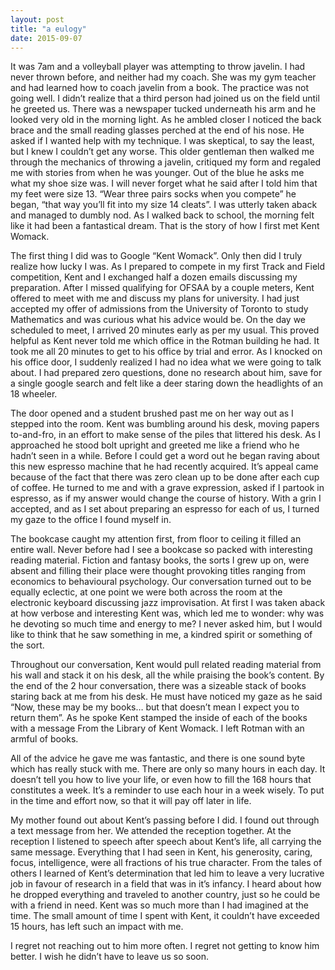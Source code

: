 ```yaml
---
layout: post
title: "a eulogy"
date: 2015-09-07
---
```


It was 7am and a volleyball player was attempting to throw javelin. I had never thrown before, and neither had my coach. She was my gym teacher and had learned how to coach javelin from a book. The practice was not going well. I didn’t realize that a third person had joined us on the field until he greeted us. There was a newspaper tucked underneath his arm and he looked very old in the morning light. As he ambled closer I noticed the back brace and the small reading glasses perched at the end of his nose. He asked if I wanted help with my technique. I was skeptical, to say the least, but I knew I couldn’t get any worse. This older gentleman then walked me through the mechanics of throwing a javelin, critiqued my form and regaled me with stories from when he was younger. Out of the blue he asks me what my shoe size was. I will never forget what he said after I told him that my feet were size 13. “Wear three pairs socks when you compete” he began, “that way you’ll fit into my size 14 cleats”. I was utterly taken aback and managed to dumbly nod. As I walked back to school, the morning felt like it had been a fantastical dream. That is the story of how I first met Kent Womack.

The first thing I did was to Google “Kent Womack”. Only then did I truly realize how lucky I was. As I prepared to compete in my first Track and Field competition, Kent and I exchanged half a dozen emails discussing my preparation. After I missed qualifying for OFSAA by a couple meters, Kent offered to meet with me and discuss my plans for university. I had just accepted my offer of admissions from the University of Toronto to study Mathematics and was curious what his advice would be. On the day we scheduled to meet, I arrived 20 minutes early as per my usual. This proved helpful as Kent never told me which office in the Rotman building he had. It took me all 20 minutes to get to his office by trial and error. As I knocked on his office door, I suddenly realized I had no idea what we were going to talk about. I had prepared zero questions, done no research about him, save for a single google search and felt like a deer staring down the headlights of an 18 wheeler.

The door opened and a student brushed past me on her way out as I stepped into the room. Kent was bumbling around his desk, moving papers to-and-fro, in an effort to make sense of the piles that littered his desk. As I approached he stood bolt upright and greeted me like a friend who he hadn’t seen in a while. Before I could get a word out he began raving about this new espresso machine that he had recently acquired. It’s appeal came because of the fact that there was zero clean up to be done after each cup of coffee. He turned to me and with a grave expression, asked if I partook in espresso, as if my answer would change the course of history. With a grin I accepted, and as I set about preparing an espresso for each of us, I turned my gaze to the office I found myself in.

The bookcase caught my attention first, from floor to ceiling it filled an entire wall. Never before had I see a bookcase so packed with interesting reading material. Fiction and fantasy books, the sorts I grew up on, were absent and filling their place were thought provoking titles ranging from economics to behavioural psychology. Our conversation turned out to be equally eclectic, at one point we were both across the room at the electronic keyboard discussing jazz improvisation. At first I was taken aback at how verbose and interesting Kent was, which led me to wonder: why was he devoting so much time and energy to me? I never asked him, but I would like to think that he saw something in me, a kindred spirit or something of the sort.

Throughout our conversation, Kent would pull related reading material from his wall and stack it on his desk, all the while praising the book’s content. By the end of the 2 hour conversation, there was a sizeable stack of books staring back at me from his desk. He must have noticed my gaze as he said “Now, these may be my books… but that doesn’t mean I expect you to return them”. As he spoke Kent stamped the inside of each of the books with a message From the Library of Kent Womack. I left Rotman with an armful of books.

All of the advice he gave me was fantastic, and there is one sound byte which has really stuck with me. There are only so many hours in each day. It doesn’t tell you how to live your life, or even how to fill the 168 hours that constitutes a week. It’s a reminder to use each hour in a week wisely. To put in the time and effort now, so that it will pay off later in life.

My mother found out about Kent’s passing before I did. I found out through a text message from her. We attended the reception together. At the reception I listened to speech after speech about Kent’s life, all carrying the same message. Everything that I had seen in Kent, his generosity, caring, focus, intelligence, were all fractions of his true character. From the tales of others I learned of Kent’s determination that led him to leave a very lucrative job in favour of research in a field that was in it’s infancy. I heard about how he dropped everything and traveled to another country, just so he could be with a friend in need. Kent was so much more than I had imagined at the time. The small amount of time I spent with Kent, it couldn’t have exceeded 15 hours, has left such an impact with me.

I regret not reaching out to him more often. I regret not getting to know him better. I wish he didn’t have to leave us so soon.